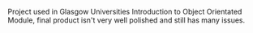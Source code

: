 Project used in Glasgow Universities Introduction to Object Orientated Module, final product isn't very well polished and still has many issues.
